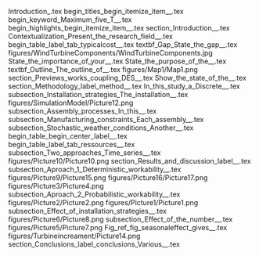 Introduction_.tex
begin_titles_begin_itemize_item__.tex
begin_keyword_Maximum_five_T__.tex
begin_highlights_begin_itemize_item__.tex
section_Introduction__.tex
Contextualization_Present_the_research_field__.tex
begin_table_label_tab_typicalcost__.tex
textbf_Gap_State_the_gap__.tex
figures/WindTurbineComponents/WindTurbineComponents.jpg
State_the_importance_of_your__.tex
State_the_purpose_of_the__.tex
textbf_Outline_The_outline_of__.tex
figures/Map1/Map1.png
section_Previews_works_coupling_DES__.tex
Show_the_state_of_the__.tex
section_Methodology_label_method__.tex
In_this_study_a_Discrete__.tex
subsection_Installation_strategies_The_installation__.tex
figures/SimulationModel/Picture12.png
subsection_Assembly_processes_In_this__.tex
subsection_Manufacturing_constraints_Each_assembly__.tex
subsection_Stochastic_weather_conditions_Another__.tex
begin_table_begin_center_label__.tex
begin_table_label_tab_ressources__.tex
subsection_Two_approaches_Time_series__.tex
figures/Picture10/Picture10.png
section_Results_and_discussion_label__.tex
subsection_Aproach_1_Deterministic_workability__.tex
figures/Picture9/Picture15.png
figures/Picture16/Picture17.png
figures/Picture3/Picture4.png
subsection_Aproach_2_Probabilistic_workability__.tex
figures/Picture2/Picture2.png
figures/Picture1/Picture1.png
subsection_Effect_of_installation_strategies__.tex
figures/Picture6/Picture8.png
subsection_Effect_of_the_number__.tex
figures/Picture5/Picture7.png
Fig_ref_fig_seasonaleffect_gives__.tex
figures/Turbineincreament/Picture14.png
section_Conclusions_label_conclusions_Various__.tex